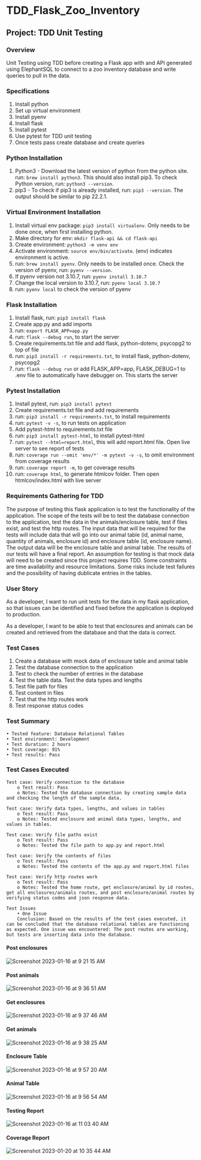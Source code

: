 # TDD_Flask_Zoo_Inventory

## Project: TDD Unit Testing

### Overview
Unit Testing using TDD before creating a Flask app with and API generated using ElephantSQL to connect to a zoo inventory database and write queries to pull in the data.

### Specifications
1. Install python
2. Set up virtual environment
3. Install pyenv
4. Install flask
5. Install pytest
6. Use pytest for TDD unit testing 
7. Once tests pass create database and create queries

### Python Installation 
1. Python3 - Download the latest version of python from the python site. run: ```brew install python3```. This should also install pip3. To check Python version, run: ```python3 --version```.
2. pip3 - To check if pip3 is already installed, run: ```pip3 --version```. The output should
be similar to pip 22.2.1.

### Virtual Environment Installation
1. Install virtual env package: ```pip3 install virtualenv```. Only needs to be done once, when first installing python.
2. Make directory for env: ```mkdir flask-api && cd flask-api```
3. Create environment: ```python3 -m venv env```
4. Activate environment: ```source env/bin/activate```. (env) indicates environment is active. 
5. run: ```brew install pyenv```. Only needs to be installed once. Check the version of pyenv, run: ```pyenv --version```.
6. If pyenv version not 3.10.7, run: ```pyenv install 3.10.7```
7. Change the local version to 3.10.7, run: ```pyenv local 3.10.7```
8. run: ```pyenv local``` to check the version of pyenv

### Flask Installation
1. Install flask, run: ```pip3 install flask```
2. Create app.py and add imports
3. run: ```export FLASK_APP=app.py```
4. run: ```flask --debug run```, to start the server
5. Create requirements.txt file and add flask, python-dotenv, psycopg2 to top of file
6. run: ```pip3 install -r requirements.txt```, to install flask, python-dotenv, psycopg2
7. run: ```flask --debug run``` or add FLASK_APP=app, FLASK_DEBUG=1 to .env file to automatically have debugger on. This starts the server

### Pytest Installation
1. Install pytest, run: ```pip3 install pytest```
2. Create requirements.txt file and add requirements
3. run: ```pip3 install -r requirements.txt```, to install requirements
4. run: ```pytest -v -s```, to run tests on application
5. Add pytest-html to requirements.txt file
6. run: ```pip3 install pytest-html```, to install pytest-html
7. run: ```pytest --html=report.html```, this will add report.html file. Open live server to see report of tests
8. run: ```coverage run --omit 'env/*' -m pytest -v -s```, to omit environment from coverage results
9. run: ```coverage report -m```, to get coverage results
10. run: ```coverage html```, to generate htmlcov folder. Then open htmlcov/index.html with live server

### Requirements Gathering for TDD
The purpose of testing this flask application is to test the functionality of the application. The scope of the tests will be to test the database connection to the application, test the data in the animals/enclosure table, test if files exist, and test the http routes. The input data that will be required for the tests will include data that will go into our animal table (id,  animal name, quantity of animals, enclosure id) and enclosure table (id, enclosure name). The output data will be the enclosure table and animal table. The results of our tests will have a final report. An assumption for testing is that mock data will need to be created since this project requires TDD. Some constraints are time availability and resource limitations. Some risks include test failures and the possibility of having dublicate entries in the tables.

### User Story
As a developer, I want to run unit tests for the data in my flask application, so that issues can be identified and fixed before the application is deployed to production. 

As a developer, I want to be able to test that enclosures and animals can be created and retrieved from the database and that the data is correct. 

### Test Cases
1. Create a database with mock data of enclosure table and animal table 
2. Test the database connection to the application  
3. Test to check the number of entries in the database 
4. Test the table data. Test the data types and lengths 
5. Test file path for files 
6. Test content in files
7. Test that the http routes work
8. Test response status codes 

### Test Summary
    • Tested feature: Database Relational Tables
    • Test environment: Development
    • Test duration: 2 hours
    • Test coverage: 91%
    • Test results: Pass

### Test Cases Executed
```
Test case: Verify connection to the database
    o Test result: Pass
    o Notes: Tested the database connection by creating sample data and checking the length of the sample data.

Test case: Verify data types, lengths, and values in tables
    o Test result: Pass
    o Notes: Tested enclosure and animal data types, lengths, and values in tables.

Test case: Verify file paths exist
    o Test result: Pass
    o Notes: Tested the file path to app.py and report.html

Test case: Verify the contents of files
    o Test result: Pass
    o Notes: Tested the contents of the app.py and report.html files 

Test case: Verify http routes work
    o Test result: Pass
    o Notes: Tested the home route, get enclosure/animal by id routes, get all enclosures/animals routes, and post enclosure/animal routes by verifying status codes and json response data.      
    
Test Issues
    • One Issue
    Conclusion: Based on the results of the test cases executed, it can be concluded that the database relational tables are functioning as expected. One issue was encountered: The post routes are working, but tests are inserting data into the database.
```    

#### Post enclosures
![Screenshot 2023-01-16 at 9 21 15 AM](https://user-images.githubusercontent.com/104322947/212749579-81b18b73-6a0b-4419-aac7-92ba5a2a1c72.png)

#### Post animals
![Screenshot 2023-01-16 at 9 36 51 AM](https://user-images.githubusercontent.com/104322947/212749619-c80c90fe-2cee-4fd6-af5c-a8a534391545.png)

#### Get enclosures
![Screenshot 2023-01-16 at 9 37 46 AM](https://user-images.githubusercontent.com/104322947/212749656-236aeca5-a8bd-46c7-8aad-d4ef1598ca40.png)

#### Get animals
![Screenshot 2023-01-16 at 9 38 25 AM](https://user-images.githubusercontent.com/104322947/212749676-0d73a9b0-18e4-45c6-b96d-9f57bfafec95.png)

#### Enclosure Table
![Screenshot 2023-01-16 at 9 57 20 AM](https://user-images.githubusercontent.com/104322947/212749778-a572ffba-eb29-45c2-a84e-256a08a48825.png)

#### Animal Table
![Screenshot 2023-01-16 at 9 56 54 AM](https://user-images.githubusercontent.com/104322947/212749832-f519d755-f6ca-4733-843c-6455b4842edb.png)

#### Testing Report
![Screenshot 2023-01-16 at 11 03 40 AM](https://user-images.githubusercontent.com/104322947/212750003-b74e4b1b-8621-4b4f-b1a0-71d2e4effc20.png)

#### Coverage Report
![Screenshot 2023-01-20 at 10 35 44 AM](https://user-images.githubusercontent.com/104322947/213779592-40ba12fe-eb75-4844-b088-90b0ce8585f8.png)




